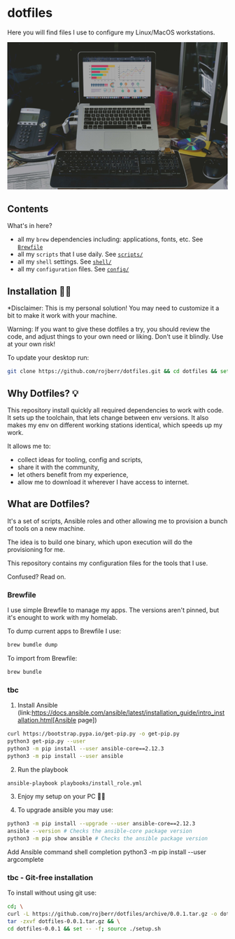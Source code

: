 # dotfiles

Here you will find files I use to configure my Linux/MacOS workstations. 

![Perfect setup ;)](images/perfect-setup.jpg)

## Contents 

What's in here?
- all my `brew` dependencies including: applications, fonts, etc. See [`Brewfile`](https://github.com/rojberr/dotfiles/blob/master/Brewfile)
- all my `scripts` that I use daily. See [`scripts/`](https://github.com/rojberr/dotfiles/blob/master/scripts/)
- all my `shell` settings. See [`shell/`](https://github.com/rojberr/dotfiles/tree/master/shell)
- all my `configuration` files. See [`config/`](https://github.com/rojberr/dotfiles/tree/master/config)

## Installation 👨‍💻

*Disclaimer: This is my personal solution! You may need to customize it a bit to make it work with your machine.

Warning: If you want to give these dotfiles a try, you should review the code, and adjust things to your own
need or liking. Don't use it blindly. Use at your own risk!

To update your desktop run:

```bash
git clone https://github.com/rojberr/dotfiles.git && cd dotfiles && set -- -f; source ./setup.sh
```

## Why Dotfiles? 💡

This repository install quickly all required dependencies to work with code.
It sets up the toolchain, that lets change between env versions. It also makes my
env on different working stations identical, which speeds up my work.

It allows me to:
- collect ideas for tooling, config and scripts,
- share it with the community,
- let others benefit from my experience,
- allow me to download it wherever I have access to internet.

## What are Dotfiles?

It's a set of scripts, Ansible roles and other allowing me to provision a bunch of tools on a new machine.

The idea is to build one binary, which upon execution will do the provisioning for me.


This repository contains my configuration files for the tools that I use.

Confused? Read on.

### Brewfile

I use simple Brewfile to manage my apps. The versions aren't pinned, but it's enought to work with my homelab.

To dump current apps to Brewfile I use:
```bash
brew bumdle dump
```

To import from Brewfile:
```bash
brew bundle
```


### tbc

1. Install Ansible (link:https://docs.ansible.com/ansible/latest/installation_guide/intro_installation.html[Ansible page])
```bash
curl https://bootstrap.pypa.io/get-pip.py -o get-pip.py
python3 get-pip.py --user
python3 -m pip install --user ansible-core==2.12.3
python3 -m pip install --user ansible
```

2. Run the playbook
```bash
ansible-playbook playbooks/install_role.yml
```

3. Enjoy my setup on your PC 👨‍💻

4. To upgrade ansible you may use:
```bash
python3 -m pip install --upgrade --user ansible-core==2.12.3
ansible --version # Checks the ansible-core package version
python3 -m pip show ansible # Checks the ansible package version
```

Add Ansible command shell completion
python3 -m pip install --user argcomplete

### tbc - Git-free installation

To install without using git use:

```bash
cd; \
curl -L https://github.com/rojberr/dotfiles/archive/0.0.1.tar.gz -o dotfiles-0.0.1.tar.gz && \
tar -zxvf dotfiles-0.0.1.tar.gz && \
cd dotfiles-0.0.1 && set -- -f; source ./setup.sh
```

